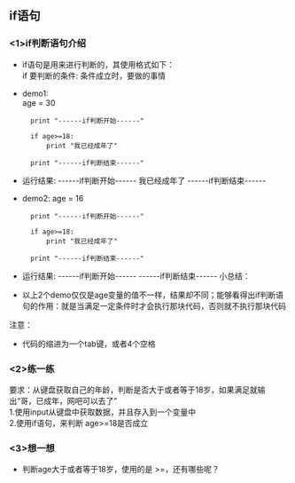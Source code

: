 ## if语句
### <1>if判断语句介绍
+ if语句是用来进行判断的，其使用格式如下：  
        if 要判断的条件:
            条件成立时，要做的事情

+ demo1:  
        age = 30

        print "------if判断开始------"

        if age>=18:
            print "我已经成年了"

        print "------if判断结束------"
+ 运行结果:
        ------if判断开始------
        我已经成年了
        ------if判断结束------
+ demo2:
        age = 16

        print "------if判断开始------"

        if age>=18:
            print "我已经成年了"

        print "------if判断结束------"
+ 运行结果:
        ------if判断开始------
        ------if判断结束------
小总结：  
+ 以上2个demo仅仅是age变量的值不一样，结果却不同；能够看得出if判断语句的作用：就是当满足一定条件时才会执行那块代码，否则就不执行那块代码  

注意：
+ 代码的缩进为一个tab键，或者4个空格

### <2>练一练
要求：从键盘获取自己的年龄，判断是否大于或者等于18岁，如果满足就输出“哥，已成年，网吧可以去了”  
    1.使用input从键盘中获取数据，并且存入到一个变量中  
    2.使用if语句，来判断 age>=18是否成立

### <3>想一想
+ 判断age大于或者等于18岁，使用的是 >=，还有哪些呢？
